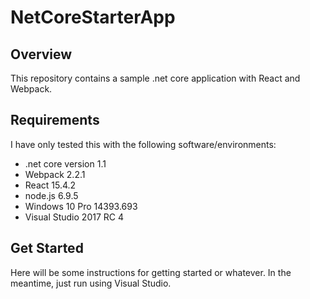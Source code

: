 ﻿# NetCoreStarterApp

## Overview

This repository contains a sample .net core application with React and Webpack.

## Requirements

I have only tested this with the following software/environments:

* .net core version 1.1
* Webpack 2.2.1
* React 15.4.2
* node.js 6.9.5
* Windows 10 Pro 14393.693
* Visual Studio 2017 RC 4

## Get Started

Here will be some instructions for getting started or whatever. In the meantime, just run using Visual Studio.


